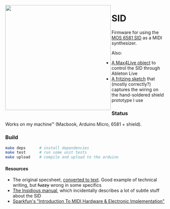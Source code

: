 <p align=center>
  <image src=sid.jpg width=333 height=333 align=left>
  </image>
</p>

# SID
Firmware for using the [MOS 6581 SID](https://en.wikipedia.org/wiki/MOS_Technology_6581) as a MIDI synthesizer.

Also:

  - [A Max4Live object](data/SID.amxd) to control the SID through Ableton Live
  - [A fritzing sketch](data/SID_shield.fzz) that (mostly correctly?) captures the wiring on the hand-soldered shield prototype I use

### Status

Works on my machine™ (Macbook, Arduino Micro, 6581 + shield).

### Build

```bash
make deps      # install dependencies
make test      # run some unit tests
make upload    # compile and upload to the arduino
```

#### Resources

- The original specsheet, [converted to text](http://www.sidmusic.org/sid/sidtech2.html). Good example of technical writing, but ~~fuzzy~~ wrong in some specifics
- [The Insidious manual](https://impactsoundworks.com/docs/inSIDious%20Manual.pdf), which incidentally describes a lot of subtle stuff about the SID
- [Sparkfun's "Introduction To MIDI Hardware & Electronic Implementation"](https://learn.sparkfun.com/tutorials/midi-tutorial/hardware--electronic-implementation)
